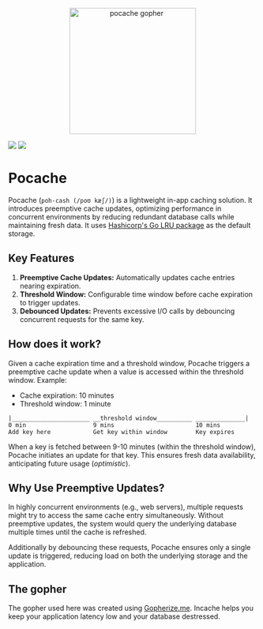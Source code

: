 <p align="center"><img src="https://github.com/user-attachments/assets/1038467d-6058-4227-8a59-cf29b847fb2b" alt="pocache gopher" width="256px"/></p>

[![](https://github.com/naughtygopher/pocache/actions/workflows/go.yml/badge.svg?branch=main)](https://github.com/naughtygopher/pocache/actions)
[![](https://godoc.org/github.com/nathany/looper?status.svg)](http://godoc.org/github.com/naughtygopher/pocache)

# Pocache

Pocache (`poh-cash (/poʊ kæʃ/)`) is a lightweight in-app caching solution. It introduces preemptive cache updates, optimizing performance in concurrent environments by reducing redundant database calls while maintaining fresh data. It uses [Hashicorp's Go LRU package](https://github.com/hashicorp/golang-lru/tree/v2) as the default storage.

## Key Features

1. **Preemptive Cache Updates:** Automatically updates cache entries nearing expiration.
2. **Threshold Window:** Configurable time window before cache expiration to trigger updates.
3. **Debounced Updates:** Prevents excessive I/O calls by debouncing concurrent requests for the same key.

## How does it work?

Given a cache expiration time and a threshold window, Pocache triggers a preemptive cache update when a value is accessed within the threshold window.
Example:

-   Cache expiration: 10 minutes
-   Threshold window: 1 minute

```
|______________________ __threshold window__________ ______________|
0 min                   9 mins                       10 mins
Add key here            Get key within window        Key expires
```

When a key is fetched between 9-10 minutes (within the threshold window), Pocache initiates an update for that key. This ensures fresh data availability, anticipating future usage (_optimistic_).

## Why Use Preemptive Updates?

In highly concurrent environments (e.g., web servers), multiple requests might try to access the same cache entry simultaneously. Without preemptive updates, the system would query the underlying database multiple times until the cache is refreshed.

Additionally by debouncing these requests, Pocache ensures only a single update is triggered, reducing load on both the underlying storage and the application.

## The gopher

The gopher used here was created using [Gopherize.me](https://gopherize.me/). Incache helps you keep your application latency low and your database destressed.
